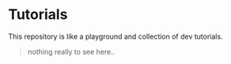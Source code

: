 # Tutorials

This repository is like a playground and collection of dev tutorials.
> nothing really to see here..
